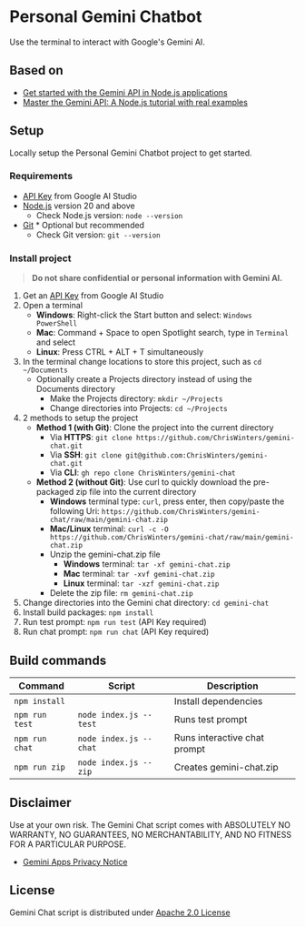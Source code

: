 # Personal Gemini Chatbot

Use the terminal to interact with Google's Gemini AI.

## Based on

- [Get started with the Gemini API in Node.js applications](https://ai.google.dev/tutorials/get_started_node)
- [Master the Gemini API: A Node.js tutorial with real examples](https://www.youtube.com/watch?v=Z8F6FvMrN4o)

## Setup

Locally setup the Personal Gemini Chatbot project to get started.

### Requirements

- [API Key](https://aistudio.google.com/app/apikey) from Google AI Studio
- [Node.js](https://nodejs.org/en/download) version 20 and above
  - Check Node.js version: ` node --version `
- [Git](https://git-scm.com/downloads) * Optional but recommended
  - Check Git version: ` git --version `

### Install project

> **Do not share confidential or personal information with Gemini AI.**

1. Get an [API Key](https://aistudio.google.com/app/apikey) from Google AI Studio
2. Open a terminal
   - **Windows**: Right-click the Start button and select: ` Windows PowerShell `
   - **Mac**: Command + Space to open Spotlight search, type in ` Terminal ` and select
   - **Linux**: Press CTRL + ALT + T simultaneously
3. In the terminal change locations to store this project, such as ` cd ~/Documents `
   - Optionally create a Projects directory instead of using the Documents directory
     - Make the Projects directory: ` mkdir ~/Projects `
     - Change directories into Projects: ` cd ~/Projects `
4. 2 methods to setup the project
   - **Method 1 (with Git)**: Clone the project into the current directory
     - Via **HTTPS**: ` git clone https://github.com/ChrisWinters/gemini-chat.git `
     - Via **SSH**: ` git clone git@github.com:ChrisWinters/gemini-chat.git `
     - Via **CLI**: ` gh repo clone ChrisWinters/gemini-chat `
   - **Method 2 (without Git)**: Use curl to quickly download the pre-packaged zip file into the current directory
     - **Windows** terminal type: ` curl `, press enter, then copy/paste the following Uri: ` https://github.com/ChrisWinters/gemini-chat/raw/main/gemini-chat.zip `
     - **Mac/Linux** terminal: ` curl -c -O https://github.com/ChrisWinters/gemini-chat/raw/main/gemini-chat.zip `
     - Unzip the gemini-chat.zip file
       - **Windows** terminal: ` tar -xf gemini-chat.zip `
       - **Mac** terminal: ` tar -xvf gemini-chat.zip `
       - **Linux** terminal: ` tar -xzf gemini-chat.zip `
     - Delete the zip file: ` rm gemini-chat.zip `
5. Change directories into the Gemini chat directory: ` cd gemini-chat `
6. Install build packages: ` npm install `
7. Run test prompt: ` npm run test ` (API Key required)
8. Run chat prompt: ` npm run chat ` (API Key required)

## Build commands

Command              | Script                       | Description
---                  | ---                          | ---
``` npm install ```  |                              | Install dependencies
``` npm run test ``` | ``` node index.js --test ``` | Runs test prompt
``` npm run chat ``` | ``` node index.js --chat ``` | Runs interactive chat prompt
``` npm run zip ```  | ``` node index.js --zip ```  | Creates gemini-chat.zip

## Disclaimer

Use at your own risk. The Gemini Chat script comes with ABSOLUTELY NO WARRANTY, NO GUARANTEES, NO MERCHANTABILITY, AND NO FITNESS FOR A PARTICULAR PURPOSE.

- [Gemini Apps Privacy Notice](https://support.google.com/gemini/answer/13594961?hl=en)

## License

Gemini Chat script is distributed under [Apache 2.0 License](https://github.com/ChrisWinters/gemini-chat/blob/main/LICENSE)
